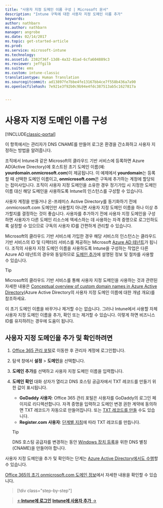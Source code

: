 ```yaml
---
title: "사용자 지정 도메인 이름 구성 | Microsoft 문서"
description: "Intune 구독에 대한 사용자 지정 도메인 이름 추가"
keywords: 
author: nathbarn
ms.author: nathbarn
manager: angrobe
ms.date: 02/14/2017
ms.topic: get-started-article
ms.prod: 
ms.service: microsoft-intune
ms.technology: 
ms.assetid: 2382f36f-13d8-4a32-81ad-6cfa604889c3
ms.reviewer: jeffgilb
ms.suite: ems
ms.custom: intune-classic
translationtype: Human Translation
ms.sourcegitcommit: ad13897fe7bbe4fe13167bb4ce7f558b436a7a90
ms.openlocfilehash: 7e921e3f92b0c9b94e4fdc387513ab5c1627817a


---
```



# <a name="configure-a-custom-domain-name"></a>사용자 지정 도메인 이름 구성

[!INCLUDE[classic-portal](../includes/classic-portal.md)]

이 항목에서는 관리자가 DNS CNAME를 만들어 로그온 환경을 간소화하고 사용자 지정하는 방법을 알려줍니다.

조직에서 Intune과 같은 Microsoft의 클라우드 기반 서비스에 등록하면 Azure AD(Active Directory)에 호스트된 초기 도메인 이름(예: **yourdomain.onmicrosoft.com**)이 제공됩니다. 이 예제에서 **yourdomain**는 등록할 때 선택한 도메인 이름이고, **onmicrosoft.com**은 구독에 추가하는 계정에 할당되는 접미사입니다. 조직이 사용자 지정 도메인을 소유한 경우 정기가입 시 지정한 도메인 이름 대신 해당 도메인을 사용하도록 Intune의 인스턴스를 구성할 수 있습니다.

사용자 계정을 만들거나 온-프레미스 Active Directory를 동기화하기 전에 .onmicrosoft.com 도메인만 사용할지 아니면 사용자 지정 도메인 이름을 하나 이상 추가할지를 결정하는 것이 좋습니다. 사용자를 추가하기 전에 사용자 지정 도메인을 구성하면 사용자가 다른 도메인 리소스에 액세스하는 데 사용하는 자격 증명으로 로그인하도록 설정할 수 있으므로 구독의 사용자 ID를 간편하게 관리할 수 있습니다.

Microsoft의 클라우드 기반 서비스에 가입한 경우 해당 서비스의 인스턴스는 클라우드 기반 서비스의 ID 및 디렉터리 서비스를 제공하는 Microsoft [Azure AD 테넌트](http://technet.microsoft.com/library/jj573650.aspx#BKMK_WhatIsAnAzureADTenant)가 됩니다. 조직의 사용자 지정 도메인 이름을 사용하도록 Intune을 구성하는 작업은 다른 Azure AD 테넌트의 경우와 동일하므로 [도메인 추가](https://azure.microsoft.com/documentation/articles/active-directory-add-domain/)에 설명된 정보 및 절차를 사용할 수 있습니다.

> [!TIP]
> Microsoft의 클라우드 기반 서비스를 통해 사용자 지정 도메인을 사용하는 것과 관련된 자세한 내용은 [Conceptual overview of custom domain names in Azure Active Directory](https://azure.microsoft.com/documentation/articles/active-directory-add-domain-concepts/)(Azure Active Directory의 사용자 지정 도메인 이름에 대한 개념 개요)를 참조하세요.

이 초기 도메인 이름을 바꾸거나 제거할 수는 없습니다. 그러나 Intune에서 사용할 자체 사용자 지정 도메인 이름을 추가, 확인 또는 제거할 수 있습니다. 이렇게 하면 비즈니스 ID를 유지하려는 경우에 도움이 됩니다.

## <a name="to-add-and-verify-your-custom-domain"></a>사용자 지정 도메인을 추가 및 확인하려면

1. [Office 365 관리 포털](https://portal.office.com/Admin/Default.aspx)로 이동한 후 관리자 계정에 로그인합니다.

2. 탐색 창에서 **설정** &gt; **도메인**을 선택합니다.

3. **도메인 추가**를 선택하고 사용자 지정 도메인 이름을 입력합니다.

4. **도메인 확인** 대화 상자가 열리고 DNS 호스팅 공급자에서 TXT 레코드를 만들기 위한 값이 표시됩니다.
    - **GoDaddy 사용자**: Office 365 관리 포털은 사용자를 GoDaddy의 로그인 페이지로 리디렉션합니다. 자격 증명을 입력하고 도메인 변경 권한 계약에 동의하면 TXT 레코드가 자동으로 만들어집니다. 또는 [TXT 레코드를 만들](https://support.office.com/en-us/article/Create-DNS-records-at-GoDaddy-for-Office-365-f40a9185-b6d5-4a80-bb31-aa3bb0cab48a?ui=en-US&rs=en-US&ad=US) 수도 있습니다.
    - **Register.com 사용자**: [단계별 지침](https://support.office.com/en-us/article/Create-DNS-records-at-Register-com-for-Office-365-55bd8c38-3316-48ae-a368-4959b2c1684e?ui=en-US&rs=en-US&ad=US#BKMK_verify)에 따라 TXT 레코드를 만듭니다.

    > [!TIP]
    > DNS 호스팅 공급자를 변경하는 동안 [Windows 장치 등록](/Intune/deploy-use/set-up-windows-phone-management-with-microsoft-intune)을 위한 DNS 별칭(CNAME)을 만들어야 합니다.

사용자 지정 도메인을 추가 및 확인하는 단계는 [Azure Active Directory에서도 수행](https://azure.microsoft.com/en-us/documentation/articles/active-directory-add-domain/)할 수 있습니다.

[Office 365의 초기 onmicrosoft.com 도메인 정보](https://support.office.com/en-us/article/About-your-initial-onmicrosoft-com-domain-in-Office-365-B9FC3018-8844-43F3-8DB1-1B3A8E9CFD5A?ui=en-US&rs=en-US&ad=US)에서 자세한 내용을 확인할 수 있습니다.

>[!div class="step-by-step"]

>[&larr;**Intune에 로그인**](.\start-with-a-paid-subscription-to-microsoft-intune-step-1.md)     [**Intune에 사용자 추가** &rarr;](.\start-with-a-paid-subscription-to-microsoft-intune-step-3.md)  



<!--HONumber=Feb17_HO3-->


